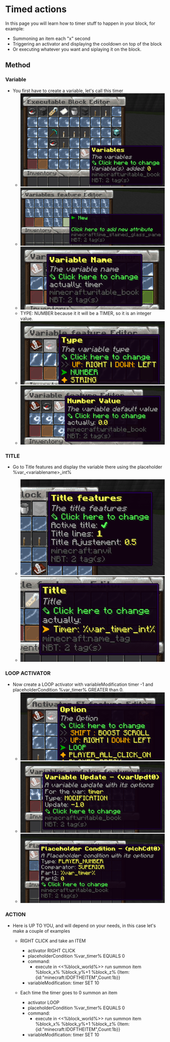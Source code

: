 # Timed actions

In this page you will learn how to timer stuff to happen in your block, for example:

* Summoning an item each "x" second
* Triggering an activator and displaying the cooldown on top of the block
* Or executing whatever you want and siplaying it on the block.

## Method

### Variable

* You first have to create a variable, let's call this timer
  * ![](<../../../.gitbook/assets/image (331).png>)
  * ![](<../../../.gitbook/assets/image (368).png>)
  * ![](<../../../.gitbook/assets/image (90).png>)
  * TYPE: NUMBER because it it will be a TIMER, so it is an integer value.
  * ![](<../../../.gitbook/assets/image (243).png>)
  * ![](<../../../.gitbook/assets/image (376).png>)

### TITLE

*   Go to Title features and display the variable there using the placeholder %var\_\<variablename>\_int%

    * ![](<../../../.gitbook/assets/image (301).png>)
    * ![](<../../../.gitbook/assets/image (283).png>)



### LOOP ACTIVATOR

* Now create a LOOP activator with variableModification timer -1 and placeholderCondition %var\_timer% GREATER than 0.
  * ![](<../../../.gitbook/assets/image (311).png>)
  * ![](<../../../.gitbook/assets/image (339).png>)
  * ![](<../../../.gitbook/assets/image (314).png>)

### ACTION

* Here is UP TO YOU, and will depend on your needs, in this case let's make a couple of examples
  *   RIGHT CLICK and take an ITEM

      * activator RIGHT CLICK
      * placeholderCondition %var\_timer% EQUALS 0
      * command:&#x20;
        * execute in <<%block\_world%>> run summon item %block\_x% %block\_y%+1 %block\_z% {Item:{id:"minecraft:IDOFTHEITEM",Count:1b\}}
      * variableModification: timer SET 10


  * Each time the timer goes to 0 summon an item
    * activator LOOP
    * placeholderCondition %var\_timer% EQUALS 0
    * command:&#x20;
      * execute in <<%block\_world%>> run summon item %block\_x% %block\_y%+1 %block\_z% {Item:{id:"minecraft:IDOFTHEITEM",Count:1b\}}
    * variableModification: timer SET 10
